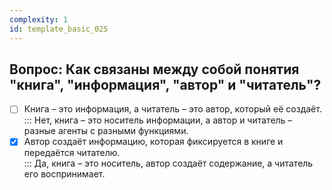```yaml
---
complexity: 1
id: template_basic_025
---
```

## Вопрос: Как связаны между собой понятия "книга", "информация", "автор" и "читатель"?

- [ ] Книга – это информация, а читатель – это автор, который её создаёт.  
  ::: Нет, книга – это носитель информации, а автор и читатель – разные агенты с разными функциями.  
- [x] Автор создаёт информацию, которая фиксируется в книге и передаётся читателю.  
  ::: Да, книга – это носитель, автор создаёт содержание, а читатель его воспринимает.
